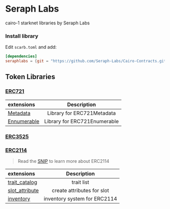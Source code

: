 # Seraph Labs

cairo-1 starknet libraries by Seraph Labs

### Install library

Edit `scarb.toml` and add:

```toml
[dependencies]
seraphlabs = {git = "https://github.com/Seraph-Labs/Cairo-Contracts.git", tag = "v0.4.1-rc0"}
```

## Token Libraries

### [ERC721](src/tokens/erc721/erc721.cairo)

| extensions                                                   |         Description          |
| :----------------------------------------------------------- | :--------------------------: |
| [Metadata](src/tokens/erc721/extensions/metadata.cairo)      |  Library for ERC721Metadata  |
| [Ennumerable](src/tokens/erc721/extensions/enumerable.cairo) | Library for ERC721Enumerable |

### [ERC3525](src/tokens/erc3525/erc3525.cairo)

### [ERC2114](src/tokens/erc2114/erc2114.cairo)

> Read the [SNIP](docs/snip-2114.md) to learn more about ERC2114

| extensions                                                           |         Description          |
| :------------------------------------------------------------------- | :--------------------------: |
| [trait_catalog](src/tokens/erc2114/extensions/trait_catalog.cairo)   |          trait list          |
| [slot_attribute](src/tokens/erc2114/extensions/slot_attribute.cairo) |  create attributes for slot  |
| [inventory](src/tokens/erc2114/extensions/inventory.cairo)           | inventory system for ERC2114 |
